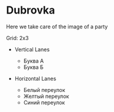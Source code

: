 # Dubrovka

Here we take care of the image of a party

Grid: 2x3

* Vertical Lanes
    - Буква А
    - Буква Б

* Horizontal Lanes
    - Белый переулок
    - Желтый переулок
    - Синий переулок
